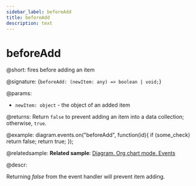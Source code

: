 ```yaml
---
sidebar_label: beforeAdd
title: beforeAdd
description: text
---
```


# beforeAdd

@short: fires before adding an item

@signature: {`beforeAdd: (newItem: any) => boolean | void;`}

@params:
- `newItem: object` - the object of an added item

@returns:
Return `false` to prevent adding an item into a data collection; otherwise, `true`.

@example:
diagram.events.on("beforeAdd", function(id){
	if (some_check)
		return false;
	return true;
});

@relatedsample:
**Related sample**: [Diagram. Org chart mode. Events](https://snippet.dhtmlx.com/l38pct7c)

@descr:

Returning *false* from the event handler will prevent item adding.
